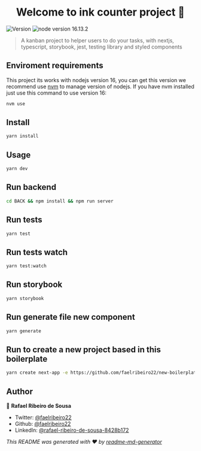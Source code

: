 <h1 align="center">Welcome to ink counter project 👋</h1>
<p>
  <img alt="Version" src="https://img.shields.io/badge/version-0.1.0-blue.svg?cacheSeconds=2592000" />
  <img alt="node version 16.13.2" src="https://img.shields.io/badge/node-v16.13.2-green.svg" />
  </a>
</p>

> A kanban project to helper users to do your tasks, with nextjs, typescript, storybook, jest, testing library and styled components

## Enviroment requirements

This project its works with nodejs version 16, you can get this version we recommend use [nvm](https://github.com/nvm-sh/nvm) to manage version of nodejs. If you have nvm installed just use this command to use version 16:

```sh
nvm use
```

## Install

```sh
yarn install
```

## Usage

```sh
yarn dev
```

## Run backend

```sh
cd BACK && npm install && npm run server
```

## Run tests

```sh
yarn test
```

## Run tests watch

```sh
yarn test:watch
```

## Run storybook

```sh
yarn storybook
```

## Run generate file new component

```sh
yarn generate
```

## Run to create a new project based in this boilerplate

```sh
yarn create next-app -e https://github.com/faelribeiro22/new-boilerplate
```

## Author

👤 **Rafael Ribeiro de Sousa**

- Twitter: [@faelribeiro22](https://twitter.com/faelribeiro22)
- Github: [@faelribeiro22](https://github.com/faelribeiro22)
- LinkedIn: [@rafael-ribeiro-de-sousa-8428b172](https://linkedin.com/in/rafael-ribeiro-de-sousa-8428b172)

_This README was generated with ❤️ by [readme-md-generator](https://github.com/kefranabg/readme-md-generator)_
